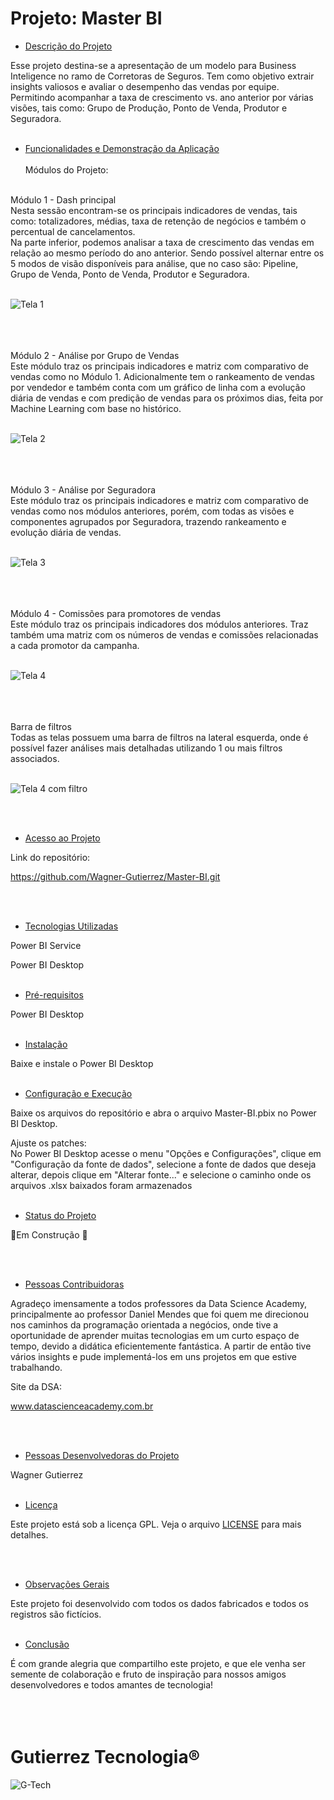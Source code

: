 
<h1>Projeto: Master BI</h1>

* [Descrição do Projeto](#descrição-do-projeto)
  
Esse projeto destina-se a apresentação de um modelo para Business Inteligence no ramo de Corretoras de Seguros. Tem como objetivo extrair insights valiosos e avaliar o desempenho das vendas por equipe. Permitindo acompanhar a taxa de crescimento vs. ano anterior por várias visões, tais como: Grupo de Produção, Ponto de Venda, Produtor e Seguradora.
<br><br>

* [Funcionalidades e Demonstração da Aplicação](#funcionalidades-e-demonstração-da-aplicação)
<br><br>
Módulos do Projeto:
<br>
Módulo 1 - Dash principal
<br>
Nesta sessão encontram-se os principais indicadores de vendas, tais como: totalizadores, médias, taxa de retenção de negócios e também o percentual de cancelamentos.<br>
Na parte inferior, podemos analisar a taxa de crescimento das vendas em relação ao mesmo período do ano anterior. Sendo possível alternar entre os 5 modos de visão disponíveis para análise, que no caso são: Pipeline, Grupo de Venda, Ponto de Venda, Produtor e Seguradora. 
<br><br>

![Tela 1](https://github.com/Wagner-Gutierrez/Master-BI/assets/165159994/ed354dd8-f136-48fa-9451-49ce91f2b9b3)

<br><br><br>
Módulo 2 - Análise por Grupo de Vendas
<br>
Este módulo traz os principais indicadores e matriz com comparativo de vendas como no Módulo 1. Adicionalmente tem o rankeamento de vendas por vendedor e também conta com um gráfico de linha com a evolução diária de vendas e com predição de vendas para os próximos dias, feita por Machine Learning com base no histórico.
<br><br>

![Tela 2](https://github.com/Wagner-Gutierrez/Master-BI/assets/165159994/25d9a3ee-a974-4ac7-ae38-d7619c3faf96)

<br><br><br>
Módulo 3 - Análise por Seguradora
<br>
Este módulo traz os principais indicadores e matriz com comparativo de vendas como nos módulos anteriores, porém, com todas as visões e componentes agrupados por Seguradora, trazendo rankeamento e evolução diária de vendas.
<br><br>

![Tela 3](https://github.com/Wagner-Gutierrez/Master-BI/assets/165159994/22d36344-fe3b-497d-989f-ead7fd3c7c4e)

<br><br><br>
Módulo 4 - Comissões para promotores de vendas
<br>
Este módulo traz os principais indicadores dos módulos anteriores. Traz também uma matriz com os números de vendas e comissões relacionadas a cada promotor da campanha. 
<br><br>

![Tela 4](https://github.com/Wagner-Gutierrez/Master-BI/assets/165159994/7c7c08a6-d709-491f-a13e-a9a72bcd004d)

<br><br><br>
Barra de filtros
<br>
Todas as telas possuem uma barra de filtros na lateral esquerda, onde é possível fazer análises mais detalhadas utilizando 1 ou mais filtros associados.
<br><br>

![Tela 4 com filtro](https://github.com/Wagner-Gutierrez/Master-BI/assets/165159994/fef6769d-1f87-48b4-90fe-5e89c8cc0d2c)

<br><br>
* [Acesso ao Projeto](#acesso-ao-projeto)
  
Link do repositório:

https://github.com/Wagner-Gutierrez/Master-BI.git

<br><br>

* [Tecnologias Utilizadas](#tecnologias-utilizadas)

  
Power BI Service
  
Power BI Desktop
<br><br>

* [Pré-requisitos](#pré-requisitos)

Power BI Desktop
<br><br>

* [Instalação](#instalação)

Baixe e instale o Power BI Desktop
  <br><br>

* [Configuração e Execução](#configuração-e-Execução)


Baixe os arquivos do repositório e abra o arquivo Master-BI.pbix no Power BI Desktop.


Ajuste os patches:<br>
No Power BI Desktop acesse o menu "Opções e Configurações", clique em "Configuração da fonte de dados", selecione a fonte de dados que deseja alterar, depois clique em "Alterar fonte..." e selecione o caminho onde os arquivos .xlsx baixados foram armazenados
<br><br>

* [Status do Projeto](#status-do-Projeto)

:construction:Em Construção :construction:

<br><br>

* [Pessoas Contribuidoras](#pessoas-contribuidoras)
  
Agradeço imensamente a todos professores da Data Science Academy, principalmente ao professor Daniel Mendes que foi quem me direcionou nos caminhos da programação orientada a negócios, onde tive a oportunidade de aprender muitas tecnologias em um curto espaço de tempo, devido a didática eficientemente fantástica. A partir de então tive vários insights e pude implementá-los em uns projetos em que estive trabalhando.

Site da DSA:

www.datascienceacademy.com.br

<br><br>
* [Pessoas Desenvolvedoras do Projeto](#pessoas-desenvolvedoras)

Wagner Gutierrez
<br><br>

* [Licença](#licença)

Este projeto está sob a licença GPL. Veja o arquivo [LICENSE](LICENSE) para mais detalhes.<br><br>

<br>

* [Observações Gerais](#observações-gerais)


Este projeto foi desenvolvido com todos os dados fabricados e todos os registros são fictícios.
<br>
<br>

* [Conclusão](#conclusão)
  
É com grande alegria que compartilho este projeto, e que ele venha ser semente de colaboração e fruto de inspiração para nossos amigos desenvolvedores e todos amantes de tecnologia!
<br><br><br><br>
<h1>Gutierrez Tecnologia®</h1>

![G-Tech](https://github.com/Wagner-Gutierrez/Master-BI/assets/165159994/fa4814ba-7da0-4c3e-9638-ee9c0a2d58be)
